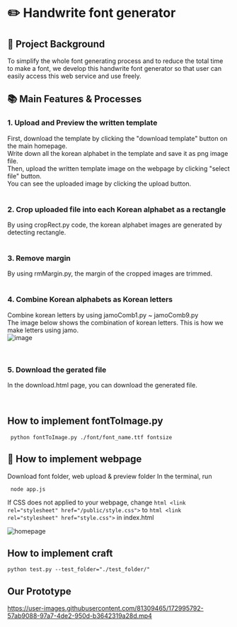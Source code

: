 # :pencil2: Handwrite font generator
## :high_brightness: Project Background
To simplify the whole font generating process and to reduce the total time to make a font,
we develop this handwrite font generator
so that user can easily access this web service and use freely.

## :books: Main Features & Processes
### 1. Upload and Preview the written template   
First, download the template by clicking the "download template" button on the main homepage.   
Write down all the korean alphabet in the template and save it as png image file.   
Then, upload the written template image on the webpage by clicking "select file" button.   
You can see the uploaded image by clicking the upload button.   
<br>

### 2. Crop uploaded file into each Korean alphabet as a rectangle   
By using cropRect.py code, the korean alphabet images are generated by detecting rectangle.   
<br>

### 3. Remove margin
By using rmMargin.py, the margin of the cropped images are trimmed.   
<br>

### 4. Combine Korean alphabets as Korean letters
Combine korean letters by using jamoComb1.py ~ jamoComb9.py   
The image below shows the combination of korean letters. This is how we make letters using jamo.   
![image](https://user-images.githubusercontent.com/81309465/204545246-3bb97968-789d-4f25-b2da-eedfa60afd00.png)

<br>

### 5. Download the gerated file
In the download.html page, you can download the generated file.   

<br>

## How to implement fontToImage.py 
<pre><code> python fontToImage.py ./font/font_name.ttf fontsize </code></pre>

## :gem: How to implement webpage
Download font folder, web upload & preview folder
  In the terminal, run 
<pre><code> node app.js </code></pre>
  If CSS does not applied to your webpage, 
  change ```html <link rel="stylesheet" href="/public/style.css">``` to ```html <link rel="stylesheet" href="style.css">``` in index.html
    
    
  ![homepage](https://user-images.githubusercontent.com/81309465/172995534-ded909f5-d361-4dcc-84c4-f6a885ba095d.jpg)
  
## How to implement craft
<code><pre>python test.py --test_folder="./test_folder/" </code></pre>
  
  
## Our Prototype

https://user-images.githubusercontent.com/81309465/172995792-57ab9088-97a7-4de2-950d-b3642319a28d.mp4
